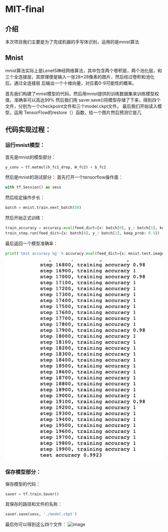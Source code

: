 # MIT-final


## 介绍

本次项目我们主要是为了完成机器的手写体识别，运用的是mnist算法

## Mnist

mnist算法实际上是Lenet5神经网络算法，其中包含两个卷积层，两个池化层，和三个全连接层，其原理便是输入一张28*28像素的图片，然后经过卷积和池化后，通过全连接层
后输出一个十维向量，对应着0-9可能性的概率。

首先我们构建了mnist模型的代码，然后用mnist提供的训练数据集来训练模型权值，准确率可以高达99%
然后我们用 saver.save()将模型存储了下来，得到四个文件，分别为一个checkpoint文件和三个model.ckpt文件。
最后我们开始读入模型，运用 TensorFlow的restore（）函数，给一个图片然后预测它是几

## 代码实现过程：

### 运行mnist模型：
首先是mnist的模型部分：

```python
y_conv = tf.matmul(h_fc1_drop, W_fc2) + b_fc2
```

然后是mnist的测试部分：
首先打开一个tensorflow操作面：

```python
with tf.Session() as sess
```

然后给定操作步长：

```python
batch = mnist.train.next_batch(50)
```

然后开始正式训练：

```python
train_accuracy = accuracy.eval(feed_dict={x: batch[0], y_: batch[1], keep_prob: 1.0})
train_step.run(feed_dict={x: batch[0], y_: batch[1], keep_prob: 0.5})
```
最后返回一个模型准确率：

```python
print('test accuracy %g' % accuracy.eval(feed_dict={x: mnist.test.images, y_: mnist.test.labels, keep_prob: 1.0}))
```

![image](https://github.com/tztgogo/MIT-final/blob/master/屏幕快照%202019-09-27%20下午6.21.51.png)

### 保存模型部分：
保存模型的代码：

```python
saver = tf.train.Saver()
```

其保存的路径和文件的名称：

```python
saver.save(sess, './model.ckpt')
```

最后你可以得到这么四个文件：
![image]()
